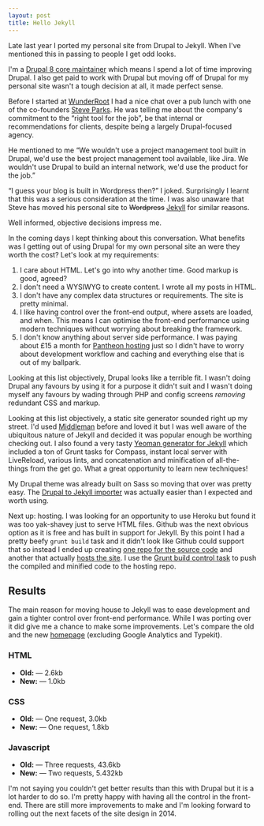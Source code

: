 ```yaml
---
layout: post
title: Hello Jekyll
---
```


<p class="intro">Late last year I ported my personal site from Drupal to Jekyll. When I've mentioned this in passing to people I get odd looks.</p>

I'm a [Drupal 8 core maintainer](/blog/seven) which means I spend a lot of time improving Drupal. I also get paid to work with Drupal but moving off of Drupal for my personal site wasn't a tough decision at all, it made perfect sense.

Before I started at [WunderRoot](http://wunderroot.com) I had a nice chat over a pub lunch with one of the co-founders [Steve Parks](http://steveparks.co.uk). He was telling me about the company's commitment to the “right tool for the job”, be that internal or recommendations for clients, despite being a largely Drupal-focused agency.

He mentioned to me “We wouldn't use a project management tool built in Drupal, we'd use the best project management tool available, like Jira. We wouldn't use Drupal to build an internal network, we'd use the product for the job.”

“I guess your blog is built in Wordpress then?” I joked. Surprisingly I learnt that this was a serious consideration at the time. I was also unaware that Steve has moved his personal site to <del>Wordpress</del> [Jekyll](http://www.steveparks.co.uk/) for similar reasons.

Well informed, objective decisions impress me.

In the coming days I kept thinking about this conversation. What benefits was I getting out of using Drupal for my own personal site an were they worth the cost? Let's look at my requirements:

1. I care about HTML. Let's go into why another time. Good markup is good, agreed?
2. I don't need a WYSIWYG to create content. I wrote all my posts in HTML.
3. I don't have any complex data structures or requirements. The site is pretty minimal.
4. I like having control over the front-end output, where assets are loaded, and when. This means I can optimise the front-end performance using modern techniques without worrying about breaking the framework.
5. I don't know anything about server side performance. I was paying about £15 a month for [Pantheon hosting](https://www.getpantheon.com) just so I didn't have to worry about development workflow and caching and everything else that is out of my ballpark.

Looking at this list objectively, Drupal looks like a terrible fit. I wasn't doing Drupal any favours by using it for a purpose it didn't suit and I wasn't doing myself any favours by wading through PHP and config screens *removing* redundant CSS and markup.

Looking at this list objectively, a static site generator sounded right up my street. I'd used [Middleman](http://middlemanapp.com) before and loved it but I was well aware of the ubiquitous nature of Jekyll and decided it was popular enough be worthing checking out. I also found a very tasty [Yeoman generator for Jekyll](https://github.com/robwierzbowski/generator-jekyllrb) which included a ton of Grunt tasks for Compass, instant local server with LiveReload, various lints, and concatenation and minification of all-the-things from the get go. What a great opportunity to learn new techniques!

My Drupal theme was already built on Sass so moving that over was pretty easy. The [Drupal to Jekyll importer](https://github.com/jekyll/jekyll-import/blob/master/lib/jekyll-import/importers/drupal7.rb) was actually easier than I expected and worth using.

Next up: hosting. I was looking for an opportunity to use Heroku but found it was too yak-shavey just to serve HTML files. Github was the next obvious option as it is free and has built in support for Jekyll. By this point I had a pretty beefy `grunt build` task and it didn't look like Github could support that so instead I ended up creating [one repo for the source code](https://github.com/lewisnyman/lewisnyman.co.uk-source) and another that actually [hosts the site](https://github.com/lewisnyman/lewisnyman.github.io). I use the [Grunt build control task](https://github.com/robwierzbowski/grunt-build-control) to push the compiled and minified code to the hosting repo.

## Results

The main reason for moving house to Jekyll was to ease development and gain a tighter control over front-end performance. While I was porting over it did give me a chance to make some improvements. Let's compare the old and the new [homepage](/) (excluding Google Analytics and Typekit).

### HTML

* **Old:** — 2.6kb
* **New:** — 1.0kb

### CSS

* **Old:** — One request, 3.0kb
* **New:** — One request, 1.8kb

### Javascript

* **Old:** — Three requests, 43.6kb
* **New:** — Two requests, 5.432kb

I'm not saying you couldn't get better results than this with Drupal but it is a lot harder to do so. I'm pretty happy with having all the control in the front-end. There are still more improvements to make and I'm looking forward to rolling out the next facets of the site design in 2014.





